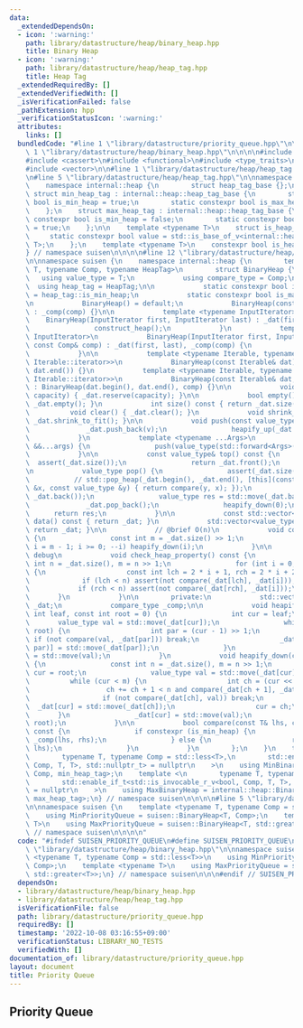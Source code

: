 ```yaml
---
data:
  _extendedDependsOn:
  - icon: ':warning:'
    path: library/datastructure/heap/binary_heap.hpp
    title: Binary Heap
  - icon: ':warning:'
    path: library/datastructure/heap/heap_tag.hpp
    title: Heap Tag
  _extendedRequiredBy: []
  _extendedVerifiedWith: []
  _isVerificationFailed: false
  _pathExtension: hpp
  _verificationStatusIcon: ':warning:'
  attributes:
    links: []
  bundledCode: "#line 1 \"library/datastructure/priority_queue.hpp\"\n\n\n\n#line\
    \ 1 \"library/datastructure/heap/binary_heap.hpp\"\n\n\n\n#include <algorithm>\n\
    #include <cassert>\n#include <functional>\n#include <type_traits>\n#include <utility>\n\
    #include <vector>\n\n#line 1 \"library/datastructure/heap/heap_tag.hpp\"\n\n\n\
    \n#line 5 \"library/datastructure/heap/heap_tag.hpp\"\n\nnamespace suisen {\n\
    \    namespace internal::heap {\n        struct heap_tag_base {};\n    }\n   \
    \ struct min_heap_tag : internal::heap::heap_tag_base {\n        static constexpr\
    \ bool is_min_heap = true;\n        static constexpr bool is_max_heap = false;\n\
    \    };\n    struct max_heap_tag : internal::heap::heap_tag_base {\n        static\
    \ constexpr bool is_min_heap = false;\n        static constexpr bool is_max_heap\
    \ = true;\n    };\n\n    template <typename T>\n    struct is_heap_tag {\n   \
    \     static constexpr bool value = std::is_base_of_v<internal::heap::heap_tag_base,\
    \ T>;\n    };\n    template <typename T>\n    constexpr bool is_heap_tag_v = is_heap_tag<T>::value;\n\
    } // namespace suisen\n\n\n\n#line 12 \"library/datastructure/heap/binary_heap.hpp\"\
    \n\nnamespace suisen {\n    namespace internal::heap {\n        template <typename\
    \ T, typename Comp, typename HeapTag>\n        struct BinaryHeap {\n         \
    \   using value_type = T;\n            using compare_type = Comp;\n          \
    \  using heap_tag = HeapTag;\n\n            static constexpr bool is_min_heap\
    \ = heap_tag::is_min_heap;\n            static constexpr bool is_max_heap = heap_tag::is_max_heap;\n\
    \n            BinaryHeap() = default;\n            BinaryHeap(const Comp& comp)\
    \ : _comp(comp) {}\n\n            template <typename InputIterator>\n        \
    \    BinaryHeap(InputIterator first, InputIterator last) : _dat(first, last) {\n\
    \                construct_heap();\n            }\n            template <typename\
    \ InputIterator>\n            BinaryHeap(InputIterator first, InputIterator last,\
    \ const Comp& comp) : _dat(first, last), _comp(comp) {\n                construct_heap();\n\
    \            }\n\n            template <typename Iterable, typename = std::void_t<typename\
    \ Iterable::iterator>>\n            BinaryHeap(const Iterable& dat) : BinaryHeap(dat.begin(),\
    \ dat.end()) {}\n            template <typename Iterable, typename = std::void_t<typename\
    \ Iterable::iterator>>\n            BinaryHeap(const Iterable& dat, Comp& comp)\
    \ : BinaryHeap(dat.begin(), dat.end(), comp) {}\n\n            void reserve(int\
    \ capacity) { _dat.reserve(capacity); }\n\n            bool empty() const { return\
    \ _dat.empty(); }\n            int size() const { return _dat.size(); }\n\n  \
    \          void clear() { _dat.clear(); }\n            void shrink_to_fit() {\
    \ _dat.shrink_to_fit(); }\n\n            void push(const value_type& v) {\n  \
    \              _dat.push_back(v);\n                heapify_up(_dat.size() - 1);\n\
    \            }\n            template <typename ...Args>\n            void emplace(Args\
    \ &&...args) {\n                push(value_type(std::forward<Args>(args)...));\n\
    \            }\n\n            const value_type& top() const {\n              \
    \  assert(_dat.size());\n                return _dat.front();\n            }\n\
    \n            value_type pop() {\n                assert(_dat.size());\n     \
    \           // std::pop_heap(_dat.begin(), _dat.end(), [this](const value_type\
    \ &x, const value_type &y) { return compare(y, x); });\n                std::swap(_dat.front(),\
    \ _dat.back());\n                value_type res = std::move(_dat.back());\n  \
    \              _dat.pop_back();\n                heapify_down(0);\n          \
    \      return res;\n            }\n\n            const std::vector<value_type>&\
    \ data() const { return _dat; }\n            std::vector<value_type>& data() {\
    \ return _dat; }\n\n            // @brief O(n)\n            void construct_heap()\
    \ {\n                const int m = _dat.size() >> 1;\n                for (int\
    \ i = m - 1; i >= 0; --i) heapify_down(i);\n            }\n\n            // for\
    \ debug\n            void check_heap_property() const {\n                const\
    \ int n = _dat.size(), m = n >> 1;\n                for (int i = 0; i < m; ++i)\
    \ {\n                    const int lch = 2 * i + 1, rch = 2 * i + 2;\n       \
    \             if (lch < n) assert(not compare(_dat[lch], _dat[i]));\n        \
    \            if (rch < n) assert(not compare(_dat[rch], _dat[i]));\n         \
    \       }\n            }\n\n        private:\n            std::vector<value_type>\
    \ _dat;\n            compare_type _comp;\n\n            void heapify_up(const\
    \ int leaf, const int root = 0) {\n                int cur = leaf;\n         \
    \       value_type val = std::move(_dat[cur]);\n                while (cur !=\
    \ root) {\n                    int par = (cur - 1) >> 1;\n                   \
    \ if (not compare(val, _dat[par])) break;\n                    _dat[std::exchange(cur,\
    \ par)] = std::move(_dat[par]);\n                }\n                _dat[cur]\
    \ = std::move(val);\n            }\n            void heapify_down(const int root)\
    \ {\n                const int n = _dat.size(), m = n >> 1;\n                int\
    \ cur = root;\n                value_type val = std::move(_dat[cur]);\n      \
    \          while (cur < m) {\n                    int ch = (cur << 1) + 1;\n \
    \                   ch += ch + 1 < n and compare(_dat[ch + 1], _dat[ch]);\n  \
    \                  if (not compare(_dat[ch], val)) break;\n                  \
    \  _dat[cur] = std::move(_dat[ch]);\n                    cur = ch;\n         \
    \       }\n                _dat[cur] = std::move(val);\n                // heapify_up(cur,\
    \ root);\n            }\n\n            bool compare(const T& lhs, const T& rhs)\
    \ const {\n                if constexpr (is_min_heap) {\n                    return\
    \ _comp(lhs, rhs);\n                } else {\n                    return _comp(rhs,\
    \ lhs);\n                }\n            }\n        };\n    }\n    template <\n\
    \        typename T, typename Comp = std::less<T>,\n        std::enable_if_t<std::is_invocable_r_v<bool,\
    \ Comp, T, T>, std::nullptr_t> = nullptr\n    >\n    using MinBinaryHeap = internal::heap::BinaryHeap<T,\
    \ Comp, min_heap_tag>;\n    template <\n        typename T, typename Comp = std::less<T>,\n\
    \        std::enable_if_t<std::is_invocable_r_v<bool, Comp, T, T>, std::nullptr_t>\
    \ = nullptr\n    >\n    using MaxBinaryHeap = internal::heap::BinaryHeap<T, Comp,\
    \ max_heap_tag>;\n} // namespace suisen\n\n\n\n#line 5 \"library/datastructure/priority_queue.hpp\"\
    \n\nnamespace suisen {\n    template <typename T, typename Comp = std::less<T>>\n\
    \    using MinPriorityQueue = suisen::BinaryHeap<T, Comp>;\n    template <typename\
    \ T>\n    using MaxPriorityQueue = suisen::BinaryHeap<T, std::greater<T>>;\n}\
    \ // namespace suisen\n\n\n\n"
  code: "#ifndef SUISEN_PRIORITY_QUEUE\n#define SUISEN_PRIORITY_QUEUE\n\n#include\
    \ \"library/datastructure/heap/binary_heap.hpp\"\n\nnamespace suisen {\n    template\
    \ <typename T, typename Comp = std::less<T>>\n    using MinPriorityQueue = suisen::BinaryHeap<T,\
    \ Comp>;\n    template <typename T>\n    using MaxPriorityQueue = suisen::BinaryHeap<T,\
    \ std::greater<T>>;\n} // namespace suisen\n\n\n#endif // SUISEN_PRIORITY_QUEUE\n"
  dependsOn:
  - library/datastructure/heap/binary_heap.hpp
  - library/datastructure/heap/heap_tag.hpp
  isVerificationFile: false
  path: library/datastructure/priority_queue.hpp
  requiredBy: []
  timestamp: '2022-10-08 03:16:55+09:00'
  verificationStatus: LIBRARY_NO_TESTS
  verifiedWith: []
documentation_of: library/datastructure/priority_queue.hpp
layout: document
title: Priority Queue
---
```

## Priority Queue